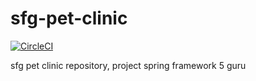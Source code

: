 # sfg-pet-clinic

[![CircleCI](https://circleci.com/gh/jmarin0802/sfg-pet-clinic.svg?style=svg)](https://circleci.com/gh/jmarin0802/sfg-pet-clinic)

sfg pet clinic repository, project spring framework 5 guru

